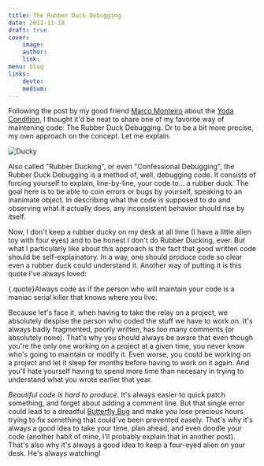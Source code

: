 ```yaml
---
title: The Rubber Duck Debugging
date: 2012-11-18
draft: true
cover:
    image:
    author:
    link:
menu: blog
links:
    devto:
    medium:
---
```

Following the post by my good friend [Marco Monteiro](http://www.marcomonteiro.net/) about the [Yoda Condition](http://blog.marcomonteiro.net/post/35697947390/yoda-conditions/), I thought it'd be neat to share one of my favorite way of maintening code: The Rubber Duck Debugging. Or to be a bit more precise, my own approach on the concept. Let me explain.

![Ducky](/img/posts/big-de-dee-bubil.jpg)

Also called "Rubber Ducking", or even "Confessional Debugging", the Rubber Duck Debugging is a method of, well, debugging code. It consists of forcing yourself to explain, line-by-line, your code to... a rubber duck. The goal here is to be able to coin errors or bugs by yourself, speaking to an inanimate object. In describing what the code is supposed to do and observing what it actually does, any inconsistent behavior should rise by itself.

Now, I don't keep a rubber ducky on my desk at all time (I have a little alien toy with four eyes) and to be honest I don't do Rubber Ducking, ever. But what I particularly like about this approach is the fact that good written code should be self-explainatory. In a way, one should produce code so clear even a rubber duck could understand it. Another way of putting it is this quote I've always loved:

{.quote}Always code as if the person who will maintain your code is a maniac serial killer that knows where you live.

Because let's face it, when having to take the relay on a project, we absolutely despise the person who coded the stuff we have to work on. It's always badly fragmented, poorly written, has too many comments (or absolutely none). That's why you should always be aware that even though you're the only one working on a project at a given time, you never know who's going to maintain or modify it. Even worse, you could be working on a project and let it sleep for months before having to work on it again. And you'll hate yourself having to spend more time than necesary in trying to understand what you wrote earlier that year.

*Beautiful code is hard to produce.* It's always easier to quick patch something, and forget about adding a comment line. But that single error could lead to a dreadful [Butterfly Bug](http://blogea.bureau14.fr/index.php/2012/09/the-butterfly-bug/) and make you lose precious hours trying to fix something that could've been prevented easely. That's why it's always a good idea to take your time, plan ahead, and even doodle your code (another habit of mine, I'll probably explain that in another post). That's also why it's always a good idea to keep a four-eyed alien on your desk. He's always watching!
